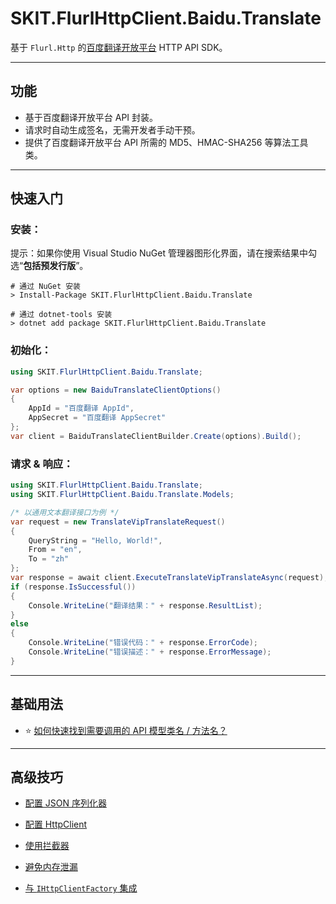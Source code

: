 ﻿# SKIT.FlurlHttpClient.Baidu.Translate

基于 `Flurl.Http` 的[百度翻译开放平台](https://api.fanyi.baidu.com/) HTTP API SDK。

---

## 功能

-   基于百度翻译开放平台 API 封装。
-   请求时自动生成签名，无需开发者手动干预。
-   提供了百度翻译开放平台 API 所需的 MD5、HMAC-SHA256 等算法工具类。

---

## 快速入门

### 安装：

提示：如果你使用 Visual Studio NuGet 管理器图形化界面，请在搜索结果中勾选“**包括预发行版**”。

```shell
# 通过 NuGet 安装
> Install-Package SKIT.FlurlHttpClient.Baidu.Translate

# 通过 dotnet-tools 安装
> dotnet add package SKIT.FlurlHttpClient.Baidu.Translate
```

### 初始化：

```csharp
using SKIT.FlurlHttpClient.Baidu.Translate;

var options = new BaiduTranslateClientOptions()
{
    AppId = "百度翻译 AppId",
    AppSecret = "百度翻译 AppSecret"
};
var client = BaiduTranslateClientBuilder.Create(options).Build();
```

### 请求 & 响应：

```csharp
using SKIT.FlurlHttpClient.Baidu.Translate;
using SKIT.FlurlHttpClient.Baidu.Translate.Models;

/* 以通用文本翻译接口为例 */
var request = new TranslateVipTranslateRequest()
{
    QueryString = "Hello, World!",
    From = "en",
    To = "zh"
};
var response = await client.ExecuteTranslateVipTranslateAsync(request);
if (response.IsSuccessful())
{
    Console.WriteLine("翻译结果：" + response.ResultList);
}
else
{
    Console.WriteLine("错误代码：" + response.ErrorCode);
    Console.WriteLine("错误描述：" + response.ErrorMessage);
}
```

---

## 基础用法

-   ⭐ [如何快速找到需要调用的 API 模型类名 / 方法名？](./Basic_ModelDefinition.md)

---

## 高级技巧

-   [配置 JSON 序列化器](./Advanced_JsonSerializer.md)

-   [配置 HttpClient](./Advanced_HttpClient.md)

-   [使用拦截器](./Advanced_Interceptor.md)

-   [避免内存泄漏](./Advanced_Dispose.md)

-   [与 `IHttpClientFactory` 集成](./Advanced_HttpClientFactory.md)
